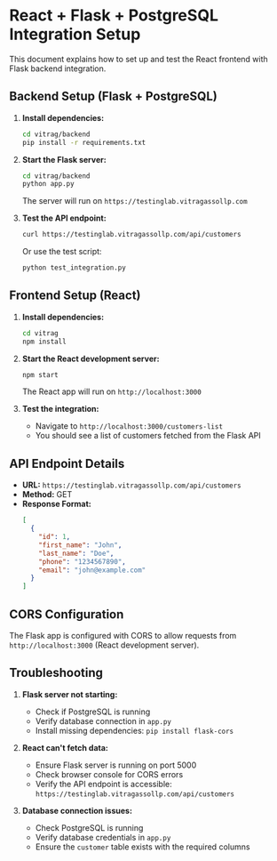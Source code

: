 # React + Flask + PostgreSQL Integration Setup

This document explains how to set up and test the React frontend with Flask backend integration.

## Backend Setup (Flask + PostgreSQL)

1. **Install dependencies:**
   ```bash
   cd vitrag/backend
   pip install -r requirements.txt
   ```

2. **Start the Flask server:**
   ```bash
   cd vitrag/backend
   python app.py
   ```
   The server will run on `https://testinglab.vitragassollp.com`

3. **Test the API endpoint:**
   ```bash
   curl https://testinglab.vitragassollp.com/api/customers
   ```
   Or use the test script:
   ```bash
   python test_integration.py
   ```

## Frontend Setup (React)

1. **Install dependencies:**
   ```bash
   cd vitrag
   npm install
   ```

2. **Start the React development server:**
   ```bash
   npm start
   ```
   The React app will run on `http://localhost:3000`

3. **Test the integration:**
   - Navigate to `http://localhost:3000/customers-list`
   - You should see a list of customers fetched from the Flask API

## API Endpoint Details

- **URL:** `https://testinglab.vitragassollp.com/api/customers`
- **Method:** GET
- **Response Format:**
  ```json
  [
    {
      "id": 1,
      "first_name": "John",
      "last_name": "Doe",
      "phone": "1234567890",
      "email": "john@example.com"
    }
  ]
  ```

## CORS Configuration

The Flask app is configured with CORS to allow requests from `http://localhost:3000` (React development server).

## Troubleshooting

1. **Flask server not starting:**
   - Check if PostgreSQL is running
   - Verify database connection in `app.py`
   - Install missing dependencies: `pip install flask-cors`

2. **React can't fetch data:**
   - Ensure Flask server is running on port 5000
   - Check browser console for CORS errors
   - Verify the API endpoint is accessible: `https://testinglab.vitragassollp.com/api/customers`

3. **Database connection issues:**
   - Check PostgreSQL is running
   - Verify database credentials in `app.py`
   - Ensure the `customer` table exists with the required columns
